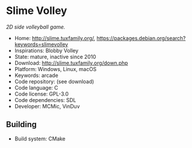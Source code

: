 # Slime Volley

_2D side volleyball game._

- Home: http://slime.tuxfamily.org/, https://packages.debian.org/search?keywords=slimevolley
- Inspirations: Blobby Volley
- State: mature, inactive since 2010
- Download: http://slime.tuxfamily.org/down.php
- Platform: Windows, Linux, macOS
- Keywords: arcade
- Code repository: (see download)
- Code language: C
- Code license: GPL-3.0
- Code dependencies: SDL
- Developer: MCMic, VinDuv

## Building

- Build system: CMake
